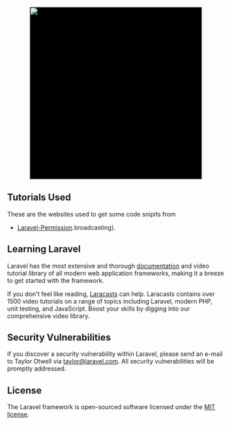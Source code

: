<p align="center"><img src="https://www.codecamp2019.co/static/media/logo2.b98726c5.png" style="background-color:black;" width="400"></p>


## Tutorials Used

These are the websites used to get some code snipits from
- [Laravel-Permission](https://morioh.com/p/3971310775ea).broadcasting).

## Learning Laravel

Laravel has the most extensive and thorough [documentation](https://laravel.com/docs) and video tutorial library of all modern web application frameworks, making it a breeze to get started with the framework.

If you don't feel like reading, [Laracasts](https://laracasts.com) can help. Laracasts contains over 1500 video tutorials on a range of topics including Laravel, modern PHP, unit testing, and JavaScript. Boost your skills by digging into our comprehensive video library.


## Security Vulnerabilities

If you discover a security vulnerability within Laravel, please send an e-mail to Taylor Otwell via [taylor@laravel.com](mailto:taylor@laravel.com). All security vulnerabilities will be promptly addressed.

## License

The Laravel framework is open-sourced software licensed under the [MIT license](https://opensource.org/licenses/MIT).
